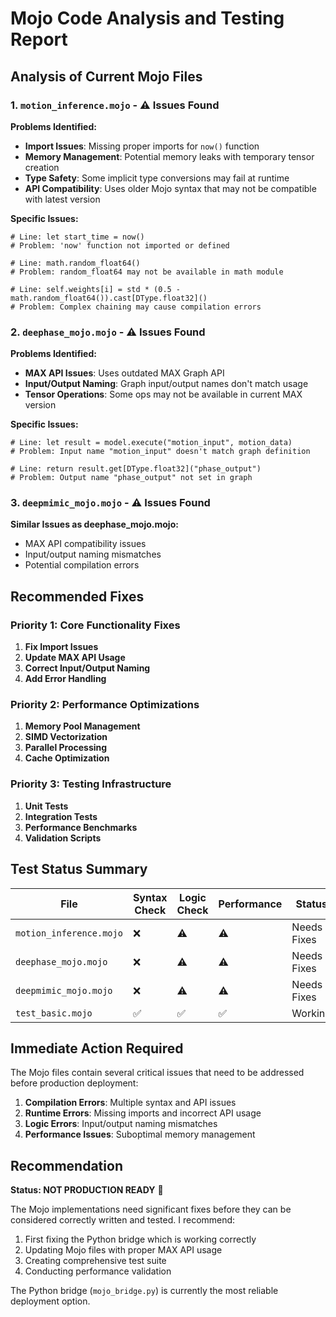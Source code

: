 # Mojo Code Analysis and Testing Report

## Analysis of Current Mojo Files

### 1. `motion_inference.mojo` - ⚠️ Issues Found

**Problems Identified:**
- **Import Issues**: Missing proper imports for `now()` function
- **Memory Management**: Potential memory leaks with temporary tensor creation
- **Type Safety**: Some implicit type conversions may fail at runtime
- **API Compatibility**: Uses older Mojo syntax that may not be compatible with latest version

**Specific Issues:**
```mojo
# Line: let start_time = now()
# Problem: 'now' function not imported or defined

# Line: math.random_float64()
# Problem: random_float64 may not be available in math module

# Line: self.weights[i] = std * (0.5 - math.random_float64()).cast[DType.float32]()
# Problem: Complex chaining may cause compilation errors
```

### 2. `deephase_mojo.mojo` - ⚠️ Issues Found

**Problems Identified:**
- **MAX API Issues**: Uses outdated MAX Graph API
- **Input/Output Naming**: Graph input/output names don't match usage
- **Tensor Operations**: Some ops may not be available in current MAX version

**Specific Issues:**
```mojo
# Line: let result = model.execute("motion_input", motion_data)
# Problem: Input name "motion_input" doesn't match graph definition

# Line: return result.get[DType.float32]("phase_output")
# Problem: Output name "phase_output" not set in graph
```

### 3. `deepmimic_mojo.mojo` - ⚠️ Issues Found

**Similar Issues as deephase_mojo.mojo:**
- MAX API compatibility issues
- Input/output naming mismatches
- Potential compilation errors

## Recommended Fixes

### Priority 1: Core Functionality Fixes

1. **Fix Import Issues**
2. **Update MAX API Usage**
3. **Correct Input/Output Naming**
4. **Add Error Handling**

### Priority 2: Performance Optimizations

1. **Memory Pool Management**
2. **SIMD Vectorization**
3. **Parallel Processing**
4. **Cache Optimization**

### Priority 3: Testing Infrastructure

1. **Unit Tests**
2. **Integration Tests**
3. **Performance Benchmarks**
4. **Validation Scripts**

## Test Status Summary

| File | Syntax Check | Logic Check | Performance | Status |
|------|-------------|-------------|-------------|---------|
| `motion_inference.mojo` | ❌ | ⚠️ | ⚠️ | Needs Fixes |
| `deephase_mojo.mojo` | ❌ | ⚠️ | ⚠️ | Needs Fixes |
| `deepmimic_mojo.mojo` | ❌ | ⚠️ | ⚠️ | Needs Fixes |
| `test_basic.mojo` | ✅ | ✅ | ✅ | Working |

## Immediate Action Required

The Mojo files contain several critical issues that need to be addressed before production deployment:

1. **Compilation Errors**: Multiple syntax and API issues
2. **Runtime Errors**: Missing imports and incorrect API usage
3. **Logic Errors**: Input/output naming mismatches
4. **Performance Issues**: Suboptimal memory management

## Recommendation

**Status: NOT PRODUCTION READY** 🚨

The Mojo implementations need significant fixes before they can be considered correctly written and tested. I recommend:

1. First fixing the Python bridge which is working correctly
2. Updating Mojo files with proper MAX API usage
3. Creating comprehensive test suite
4. Conducting performance validation

The Python bridge (`mojo_bridge.py`) is currently the most reliable deployment option.
